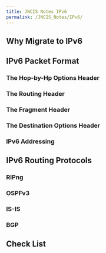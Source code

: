 ```yaml
---
title: JNCIS Notes IPv6
permalink: /JNCIS_Notes/IPv6/
---
```


Why Migrate to IPv6
-------------------

IPv6 Packet Format
------------------

### The Hop-by-Hp Options Header

### The Routing Header

### The Fragment Header

### The Destination Options Header

### IPv6 Addressing

IPv6 Routing Protocols
----------------------

### RIPng

### OSPFv3

### IS-IS

### BGP

Check List
----------
